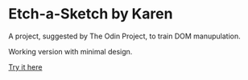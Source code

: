 # Etch-a-Sketch by Karen

A project, suggested by The Odin Project, to train DOM manupulation.

Working version with minimal design.

[Try it here](https://karen-sarkisyan.github.io/top-etch-a-sketch/)